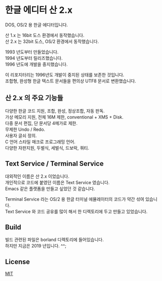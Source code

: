 # 한글 에디터 산 2.x

DOS, OS/2 용 한글 에디터입니다.

산 1.x 는 16bit 도스 환경에서 동작했습니다.  
산 2.x 는 32bit 도스, OS/2 환경에서 동작했습니다.

1993 년도부터 만들었습니다.  
1994 년도부터 릴리즈했습니다.  
1996 년도에 개발을 중지했습니다.

이 리포지터리는 1996년도 개발이 중지된 상태를 보존한 것입니다.  
조합형, 완성형 한글 텍스트 문서들을 편의상 UTF8 문서로 변환했습니다.

## 산 2.x 의 주요 기능들

다양한 한글 코드 지원, 조합, 완성, 정상조합, 자동 판독.  
가상 메모리 지원, 전체 16M 제한, conventional + XMS + Disk.  
다중 문서 편집, 단 문서당 4메가로 제한.  
무제한 Undo / Redo.  
사용자 글쇠 정의.  
C 언어 스타일 매크로 프로그래밍 언어.  
다양한 자판지원, 두벌식, 세벌식, 드보락, 쿼티.

## Text Service / Terminal Service

대외적인 이름은 산 2.x 이었습니다.  
개인적으로 코드에 붙였던 이름은 Text Service 였습니다.  
Emacs 같은 플랫폼을 만들고 싶었던 것 같습니다.

Terminal Service 라는 OS/2 용 한글 터미널 에뮬레이터의 코드가 약간 섞여 있습니다.  
Text Service 와 코드 공유를 많이 해서 한 디렉토리에 두고 만들고 있었습니다.

## Build

빌드 관련된 파일은 borland 디렉토리에 들어있습니다.  
하지만 지금은 2019 년입니다. ^^;

## License

[MIT](LICENSE)
